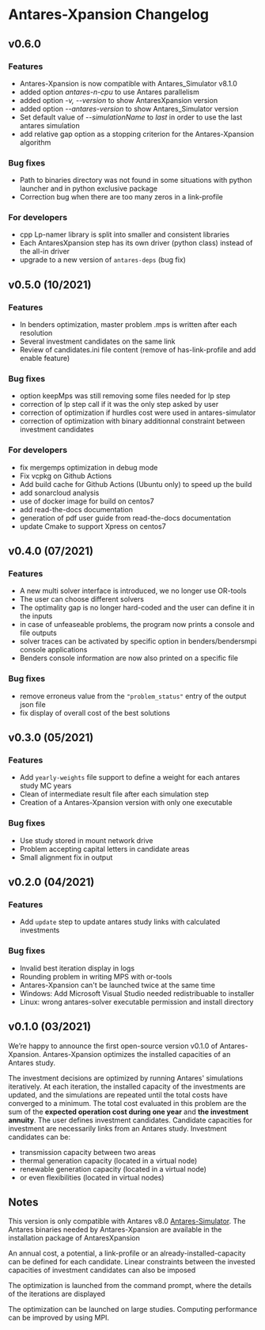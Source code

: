 Antares-Xpansion Changelog
=================

v0.6.0
--------------------
### Features

- Antares-Xpansion is now compatible with Antares_Simulator v8.1.0 
- added option *antares-n-cpu* to use Antares parallelism
- added option *-v, --version* to show AntaresXpansion version
- added option *--antares-version* to show Antares_Simulator version
- Set default value of *--simulationName* to *last* in order to use the last antares simulation
- add relative gap option as a stopping criterion for the Antares-Xpansion algorithm

### Bug fixes
- Path to binaries directory was not found in some situations with python launcher and in python exclusive package
- Correction bug when there are too many zeros in a link-profile 

### For developers
- cpp Lp-namer library is split into smaller and consistent libraries
- Each AntaresXpansion step has its own driver (python class) instead of the all-in driver
- upgrade to a new version of `antares-deps` (bug fix)

v0.5.0 (10/2021)
--------------------
### Features

 - In benders optimization, master problem .mps is written after each resolution
 - Several investment candidates on the same link  
 - Review of candidates.ini file content (remove of has-link-profile and add enable feature)
 
### Bug fixes

 - option keepMps was still removing some files needed for lp step
 - correction of lp step call if it was the only step asked by user
 - correction of optimization if hurdles cost were used in antares-simulator
 - correction of optimization with binary additionnal constraint between investment candidates

### For developers
 - fix mergemps optimization in debug mode
 - Fix vcpkg on Github Actions
 - Add build cache for Github Actions (Ubuntu only) to speed up the build
 - add sonarcloud analysis
 - use of docker image for build on centos7
 - add read-the-docs documentation
 - generation of pdf user guide from read-the-docs documentation
 - update Cmake to support Xpress on centos7
 
v0.4.0 (07/2021)
-------------------- 
### Features

 - A new multi solver interface is introduced, we no longer use OR-tools
 - The user can choose different solvers
 - The optimality gap is no longer hard-coded and the user can define it in the inputs
 - in case of unfeaseable problems, the program now prints a console and file outputs
 - solver traces can be activated by specific option in benders/bendersmpi console applications
 - Benders console information are now also printed on a specific file
 
### Bug fixes

 - remove erroneus value from the `"problem_status"` entry  of the output json file
 - fix display of overall cost of the best solutions

v0.3.0 (05/2021)
-------------------- 
### Features

 - Add `yearly-weights` file support to define a weight for each antares study MC years
 - Clean of intermediate result file after each simulation step
 - Creation of a Antares-Xpansion version with only one executable
 
### Bug fixes

 - Use study stored in mount network drive 
 - Problem accepting capital letters in candidate areas
 - Small alignment fix in output

v0.2.0 (04/2021)
-------------------- 
### Features

 - Add `update` step to update antares study links with calculated investments
 
### Bug fixes

 - Invalid best iteration display in logs
 - Rounding problem in writing MPS with or-tools
 - Antares-Xpansion can't be launched twice at the same time
 - Windows: Add Microsoft Visual Studio needed redistribuable to installer
 - Linux: wrong antares-solver executable permission and install directory


v0.1.0 (03/2021)
-------------------- 
We’re happy to announce the first open-source version v0.1.0 of Antares-Xpansion.
Antares-Xpansion optimizes the installed capacities of an Antares study.

The investment decisions are optimized by running Antares' simulations iteratively. At each iteration, the installed capacity of the investments are updated, and the simulations are repeated until the total costs have converged to a minimum. The total cost evaluated in this problem are the sum of the **expected operation cost during one year** and **the investment annuity**. 
The user defines investment candidates. Candidate capacities for investment are necessarily links from an Antares study.  Investment candidates can be:
 - transmission capacity between two areas
 - thermal generation capacity (located in a virtual node)
 - renewable generation capacity (located in a virtual node)
 - or even flexibilities (located in virtual nodes)

## Notes
This version is only compatible with Antares v8.0 [Antares-Simulator](https://antares-simulator.org). The Antares binaries needed by Antares-Xpansion are available in the installation package of AntaresXpansion

An annual cost, a potential, a link-profile or an already-installed-capacity can be defined for each candidate. Linear constraints between the invested capacities of investment candidates can also be imposed

The optimization is launched from the command prompt, where the details of the iterations are displayed

The optimization can be launched on large studies. Computing performance can be improved by using MPI.
